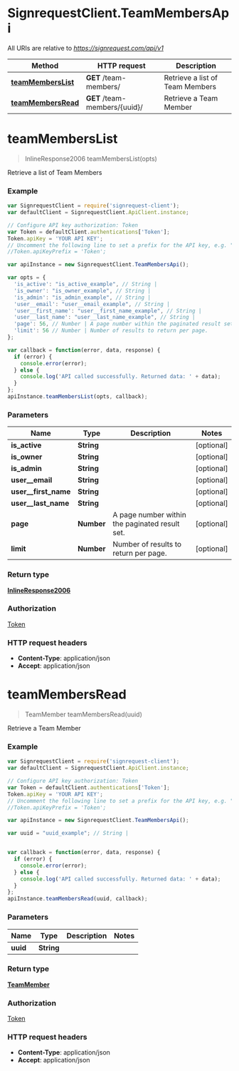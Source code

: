 # SignrequestClient.TeamMembersApi

All URIs are relative to *https://signrequest.com/api/v1*

Method | HTTP request | Description
------------- | ------------- | -------------
[**teamMembersList**](TeamMembersApi.md#teamMembersList) | **GET** /team-members/ | Retrieve a list of Team Members
[**teamMembersRead**](TeamMembersApi.md#teamMembersRead) | **GET** /team-members/{uuid}/ | Retrieve a Team Member


<a name="teamMembersList"></a>
# **teamMembersList**
> InlineResponse2006 teamMembersList(opts)

Retrieve a list of Team Members



### Example
```javascript
var SignrequestClient = require('signrequest-client');
var defaultClient = SignrequestClient.ApiClient.instance;

// Configure API key authorization: Token
var Token = defaultClient.authentications['Token'];
Token.apiKey = 'YOUR API KEY';
// Uncomment the following line to set a prefix for the API key, e.g. "Token" (defaults to null)
//Token.apiKeyPrefix = 'Token';

var apiInstance = new SignrequestClient.TeamMembersApi();

var opts = { 
  'is_active': "is_active_example", // String | 
  'is_owner': "is_owner_example", // String | 
  'is_admin': "is_admin_example", // String | 
  'user__email': "user__email_example", // String | 
  'user__first_name': "user__first_name_example", // String | 
  'user__last_name': "user__last_name_example", // String | 
  'page': 56, // Number | A page number within the paginated result set.
  'limit': 56 // Number | Number of results to return per page.
};

var callback = function(error, data, response) {
  if (error) {
    console.error(error);
  } else {
    console.log('API called successfully. Returned data: ' + data);
  }
};
apiInstance.teamMembersList(opts, callback);
```

### Parameters

Name | Type | Description  | Notes
------------- | ------------- | ------------- | -------------
 **is_active** | **String**|  | [optional] 
 **is_owner** | **String**|  | [optional] 
 **is_admin** | **String**|  | [optional] 
 **user__email** | **String**|  | [optional] 
 **user__first_name** | **String**|  | [optional] 
 **user__last_name** | **String**|  | [optional] 
 **page** | **Number**| A page number within the paginated result set. | [optional] 
 **limit** | **Number**| Number of results to return per page. | [optional] 

### Return type

[**InlineResponse2006**](InlineResponse2006.md)

### Authorization

[Token](../README.md#Token)

### HTTP request headers

 - **Content-Type**: application/json
 - **Accept**: application/json

<a name="teamMembersRead"></a>
# **teamMembersRead**
> TeamMember teamMembersRead(uuid)

Retrieve a Team Member



### Example
```javascript
var SignrequestClient = require('signrequest-client');
var defaultClient = SignrequestClient.ApiClient.instance;

// Configure API key authorization: Token
var Token = defaultClient.authentications['Token'];
Token.apiKey = 'YOUR API KEY';
// Uncomment the following line to set a prefix for the API key, e.g. "Token" (defaults to null)
//Token.apiKeyPrefix = 'Token';

var apiInstance = new SignrequestClient.TeamMembersApi();

var uuid = "uuid_example"; // String | 


var callback = function(error, data, response) {
  if (error) {
    console.error(error);
  } else {
    console.log('API called successfully. Returned data: ' + data);
  }
};
apiInstance.teamMembersRead(uuid, callback);
```

### Parameters

Name | Type | Description  | Notes
------------- | ------------- | ------------- | -------------
 **uuid** | **String**|  | 

### Return type

[**TeamMember**](TeamMember.md)

### Authorization

[Token](../README.md#Token)

### HTTP request headers

 - **Content-Type**: application/json
 - **Accept**: application/json

